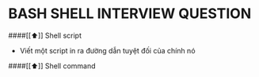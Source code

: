BASH SHELL INTERVIEW QUESTION
=============================

####[[⬆]] Shell script

- Viết một script in ra đường dẫn tuyệt đối của chính nó

####[[⬆]] Shell command
	
